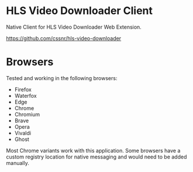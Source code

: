 # HLS Video Downloader Client

Native Client for HLS Video Downloader Web Extension.

https://github.com/cssnr/hls-video-downloader

# Browsers

Tested and working in the following browsers:

- Firefox
- Waterfox
- Edge
- Chrome
- Chromium
- Brave
- Opera
- Vivaldi
- Ghost

Most Chrome variants work with this application. Some browsers have a custom registry location for native messaging and would need to be added manually.

